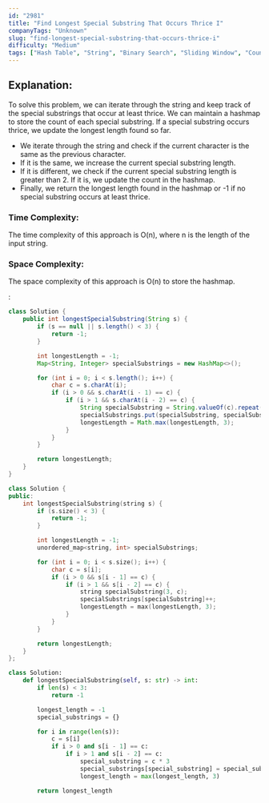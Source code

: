 ```yaml
---
id: "2981"
title: "Find Longest Special Substring That Occurs Thrice I"
companyTags: "Unknown"
slug: "find-longest-special-substring-that-occurs-thrice-i"
difficulty: "Medium"
tags: ["Hash Table", "String", "Binary Search", "Sliding Window", "Counting"]
---
```


## Explanation:
To solve this problem, we can iterate through the string and keep track of the special substrings that occur at least thrice. We can maintain a hashmap to store the count of each special substring. If a special substring occurs thrice, we update the longest length found so far.

- We iterate through the string and check if the current character is the same as the previous character.
- If it is the same, we increase the current special substring length.
- If it is different, we check if the current special substring length is greater than 2. If it is, we update the count in the hashmap.
- Finally, we return the longest length found in the hashmap or -1 if no special substring occurs at least thrice.

### Time Complexity:
The time complexity of this approach is O(n), where n is the length of the input string.

### Space Complexity:
The space complexity of this approach is O(n) to store the hashmap.

:

```java
class Solution {
    public int longestSpecialSubstring(String s) {
        if (s == null || s.length() < 3) {
            return -1;
        }

        int longestLength = -1;
        Map<String, Integer> specialSubstrings = new HashMap<>();

        for (int i = 0; i < s.length(); i++) {
            char c = s.charAt(i);
            if (i > 0 && s.charAt(i - 1) == c) {
                if (i > 1 && s.charAt(i - 2) == c) {
                    String specialSubstring = String.valueOf(c).repeat(3);
                    specialSubstrings.put(specialSubstring, specialSubstrings.getOrDefault(specialSubstring, 0) + 1);
                    longestLength = Math.max(longestLength, 3);
                }
            }
        }

        return longestLength;
    }
}
```

```cpp
class Solution {
public:
    int longestSpecialSubstring(string s) {
        if (s.size() < 3) {
            return -1;
        }

        int longestLength = -1;
        unordered_map<string, int> specialSubstrings;

        for (int i = 0; i < s.size(); i++) {
            char c = s[i];
            if (i > 0 && s[i - 1] == c) {
                if (i > 1 && s[i - 2] == c) {
                    string specialSubstring(3, c);
                    specialSubstrings[specialSubstring]++;
                    longestLength = max(longestLength, 3);
                }
            }
        }

        return longestLength;
    }
};
```

```python
class Solution:
    def longestSpecialSubstring(self, s: str) -> int:
        if len(s) < 3:
            return -1

        longest_length = -1
        special_substrings = {}

        for i in range(len(s)):
            c = s[i]
            if i > 0 and s[i - 1] == c:
                if i > 1 and s[i - 2] == c:
                    special_substring = c * 3
                    special_substrings[special_substring] = special_substrings.get(special_substring, 0) + 1
                    longest_length = max(longest_length, 3)

        return longest_length
```